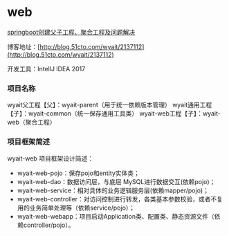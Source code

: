 # web
[springboot创建父子工程、聚合工程及问题解决](http://blog.51cto.com/wyait/2137112)  

博客地址：[http://blog.51cto.com/wyait/2137112](http://blog.51cto.com/wyait/2137112)

开发工具：IntellJ IDEA 2017  

### 项目名称
wyait父工程【父】：wyait-parent（用于统一依赖版本管理）
wyait通用工程【子】：wyait-common（统一保存通用工具类）
wyait-web工程【子】：wyait-web（聚合工程）  

### 项目框架简述

wyait-web 项目框架设计简述：
 
-	wyait-web-pojo：保存pojo和entity实体类；
-	wyait-web-dao：数据访问层，与底层 MySQL进行数据交互(依赖pojo)；
-	wyait-web-service：相对具体的业务逻辑服务层(依赖mapper/pojo)；
-	wyait-web-controller：对访问控制进行转发，各类基本参数校验，或者不复用的业务简单处理等（依赖service/pojo）；
-	wyait-web-webapp：项目启动Application类、配置类、静态资源文件（依赖controller/pojo）。

